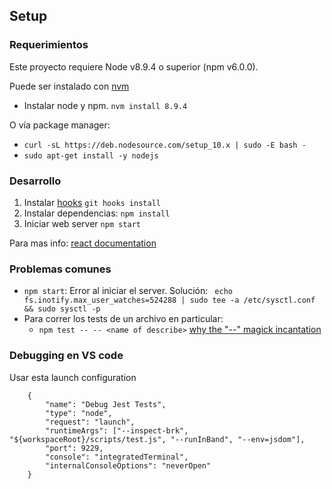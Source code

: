 ## Setup

### Requerimientos

Este proyecto requiere Node v8.9.4 o superior (npm v6.0.0).

Puede ser instalado con [nvm](https://github.com/creationix/nvm)

- Instalar node y npm. `nvm install 8.9.4`

O vía package manager:

- `curl -sL https://deb.nodesource.com/setup_10.x | sudo -E bash -`
- `sudo apt-get install -y nodejs`


### Desarrollo

1. Instalar [hooks](https://github.com/icefox/git-hooks) `git hooks install`
1. Instalar dependencias: `npm install`
2. Iniciar web server `npm start`


Para mas info: [react documentation](react_doc.md)



### Problemas comunes
* `npm start`: Error al iniciar el server. 
Solución: ` echo fs.inotify.max_user_watches=524288 | sudo tee -a /etc/sysctl.conf && sudo sysctl -p`
* Para correr los tests de un archivo en particular: 
  - `npm test -- -- <name of describe>` [why the "--" magick incantation](https://stackoverflow.com/a/28775887)


### Debugging en VS code

Usar esta launch configuration

```
    {
        "name": "Debug Jest Tests",
        "type": "node",
        "request": "launch",
        "runtimeArgs": ["--inspect-brk", "${workspaceRoot}/scripts/test.js", "--runInBand", "--env=jsdom"],
        "port": 9229,
        "console": "integratedTerminal",
        "internalConsoleOptions": "neverOpen"
    }
```